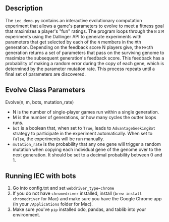 ## Description
The `iec_demo.py` contains an interactive evolutionary computation experiment that allows a game's parameters to evolve to meet a fitness goal that maximizes a player's "fun" ratings. The program loops through the `N` x `M` experiments using the Dallinger API to generate experiments with parameters that get selected by each of the `N` members in the `M`th generation. Depending on the feedback score N players give, the `M+1`th generation returns a set of parameters that pass on the surviving genome to maximize the subsequent generation's feedback score. This feedback has a probability of making a random error during the copy of each gene, which is determined by the parameter mutation rate. This process repeats until a final set of parameters are discovered.

## Evolve Class Parameters
Evolve(n, m, bots, mutation_rate)
- N is the number of single-player games run within a single generation.
- M is the number of generations, or how many cycles the outter loops runs.
- `bot` is a boolean that, when set to `True`, leads to `AdvantageSeekingBot` strategy to participate in the experiment automatically. When set to `False`, the experiments will be run manually.
- `mutation_rate` is the probability that any one gene will trigger a random mutation when copying each individual gene of the genome over to the next generation. It should be set to a decimal probability between 0 and 1.

## Running IEC with bots
1. Go into config.txt and set `webdriver_type=chrome`
2. If you do not have `chromedriver` installed, install (`brew install chromedriver` for Mac) and make sure you have the Google Chrome app (in your `/Applications` folder for Mac).
3. Make sure you've `pip` installed odo, pandas, and tablib into your environment.